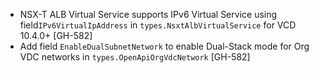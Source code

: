* NSX-T ALB Virtual Service supports IPv6 Virtual Service using field`IPv6VirtualIpAddress` in
  `types.NsxtAlbVirtualService` for VCD 10.4.0+ [GH-582]
* Add field `EnableDualSubnetNetwork` to enable Dual-Stack mode for Org VDC networks in
  `types.OpenApiOrgVdcNetwork` [GH-582]
